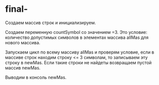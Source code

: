 # final-

Создаем массив строк и инициализируем.

Создаем переменную countSymbol со значением =3. Это условие: количество допустимых символов в элементах массива allMas для нового массива.

Запускаем цикл по всему массиву allMas и проверям условие, если в массиве строк находим строку <= 3 символам, то записываем эту строку в newMas. Если такие строки не найдеты возвращаем пустой массив newMas.

Выводим в консоль newMas.
